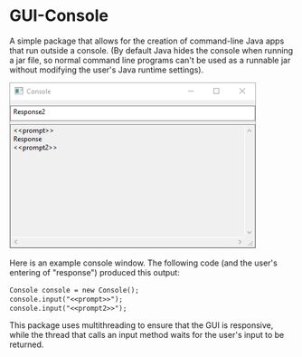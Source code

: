 # GUI-Console
A simple package that allows for the creation of command-line Java apps that run outside a console. (By default Java hides the console when running a jar file, so normal command line programs can't be used as a runnable jar without modifying the user's Java runtime settings).

![](https://github.com/Dylan-B-Johnson/GUI-Console/blob/main/readmeAssets/example.png?raw=true)

Here is an example console window. The following code (and the user's entering of "response") produced this output:
```
Console console = new Console();
console.input("<<prompt>>");
console.input("<<prompt2>>");
```
This package uses multithreading to ensure that the GUI is responsive, while the thread that calls an input method waits for the user's input to be returned.
